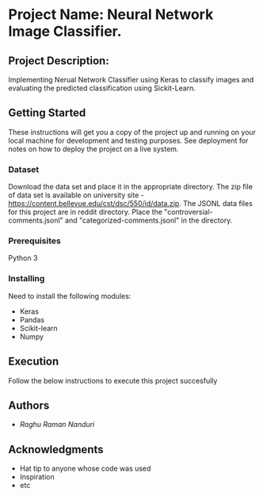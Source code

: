 # Project Name: Neural Network Image Classifier.

## Project Description: 

Implementing Nerual Network Classifier using Keras to classify images and evaluating the predicted classification using Sickit-Learn. 

## Getting Started

These instructions will get you a copy of the project up and running on your local machine for development and testing purposes. See deployment for notes on how to deploy the project on a live system.


### Dataset

Download the data set and place it in the appropriate directory. The zip file of data set is available on university site - https://content.bellevue.edu/cst/dsc/550/id/data.zip.  The JSONL data files for this project are in reddit directory. Place the "controversial-comments.jsonl" and "categorized-comments.jsonl" in the directory.


### Prerequisites

Python 3



### Installing

Need to install the following modules:

* Keras
* Pandas
* Scikit-learn
* Numpy


## Execution

Follow the below instructions to execute this project succesfully


## Authors

- *Raghu Raman Nanduri* 


## Acknowledgments

* Hat tip to anyone whose code was used
* Inspiration
* etc

